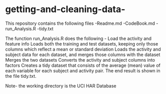 # getting-and-cleaning-data-
This repository contains the following files 
-Readme.md 
-CodeBook.md 
-run_Analysis.R
-tidy.txt 

The function run_Analysis.R does the following - 
Load the activity and feature info
Loads both the training and test datasets, keeping only those columns which reflect a mean or standard deviation
Loads the activity and subject data for each dataset, and merges those columns with the dataset
Merges the two datasets
Converts the activity and subject columns into factors
Creates a tidy dataset that consists of the average (mean) value of each variable for each subject and activity pair.
The end result is shown in the file tidy.txt.

Note- the working directory is the UCI HAR Database 
